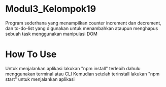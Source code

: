 # Modul3_Kelompok19
Program sederhana yang menampilkan counter increment dan decrement, dan to-do-list yang digunakan untuk menambahkan ataupun menghapus sebuah task menggunakan manipulasi DOM

# How To Use
Untuk menjalankan aplikasi lakukan "npm install" terlebih dahulu menggunakan terminal atau CLI
Kemudian setelah terinstall lakukan "npm start" untuk menjalankan aplikasi
